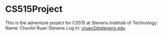 # CS515Project
This is the adventure project for CS515 at Stevens Institute of Technology
Name: Chunlin Ruan
Stevens Log In: cruan2@stevens.edu
